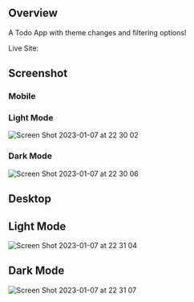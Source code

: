 ## Overview

A Todo App with theme changes and filtering options!

Live Site: 

## Screenshot

### Mobile

### Light Mode

![Screen Shot 2023-01-07 at 22 30 02](https://user-images.githubusercontent.com/25332391/211180871-5cb970fc-1f20-46b1-bcef-dcbf69786a63.png)

### Dark Mode

![Screen Shot 2023-01-07 at 22 30 06](https://user-images.githubusercontent.com/25332391/211180895-fd806a0a-eda4-4fac-b419-6296e652d321.png)

## Desktop

## Light Mode

![Screen Shot 2023-01-07 at 22 31 04](https://user-images.githubusercontent.com/25332391/211180912-f564fc6d-9eb4-4940-830a-e57acf8ff877.png)

## Dark Mode

![Screen Shot 2023-01-07 at 22 31 07](https://user-images.githubusercontent.com/25332391/211180916-8729702a-f099-4e19-924e-f523d9eacef8.png)
